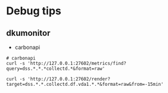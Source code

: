 # Debug tips

## dkumonitor
* carbonapi
```
# carbonapi
curl -s 'http://127.0.0.1:27602/metrics/find?query=dss.*.*.*collectd.*&format=raw'

curl -s 'http://127.0.0.1:27602/render?target=dss.*.*.collectd.df.vda1.*.*&format=raw&from=-15min'
```
